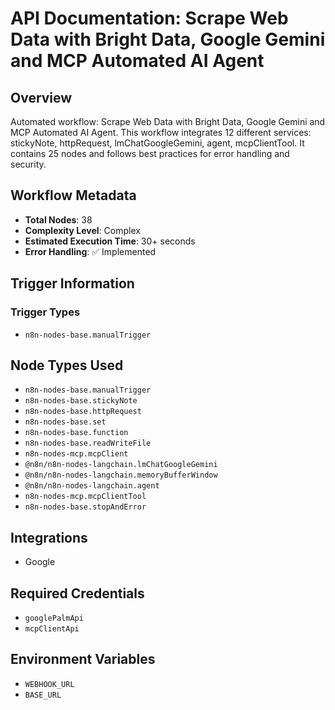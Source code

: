# API Documentation: Scrape Web Data with Bright Data, Google Gemini and MCP Automated AI Agent

## Overview
Automated workflow: Scrape Web Data with Bright Data, Google Gemini and MCP Automated AI Agent. This workflow integrates 12 different services: stickyNote, httpRequest, lmChatGoogleGemini, agent, mcpClientTool. It contains 25 nodes and follows best practices for error handling and security.

## Workflow Metadata
- **Total Nodes**: 38
- **Complexity Level**: Complex
- **Estimated Execution Time**: 30+ seconds
- **Error Handling**: ✅ Implemented

## Trigger Information
### Trigger Types
- `n8n-nodes-base.manualTrigger`

## Node Types Used
- `n8n-nodes-base.manualTrigger`
- `n8n-nodes-base.stickyNote`
- `n8n-nodes-base.httpRequest`
- `n8n-nodes-base.set`
- `n8n-nodes-base.function`
- `n8n-nodes-base.readWriteFile`
- `n8n-nodes-mcp.mcpClient`
- `@n8n/n8n-nodes-langchain.lmChatGoogleGemini`
- `@n8n/n8n-nodes-langchain.memoryBufferWindow`
- `@n8n/n8n-nodes-langchain.agent`
- `n8n-nodes-mcp.mcpClientTool`
- `n8n-nodes-base.stopAndError`

## Integrations
- Google

## Required Credentials
- `googlePalmApi`
- `mcpClientApi`

## Environment Variables
- `WEBHOOK_URL`
- `BASE_URL`
